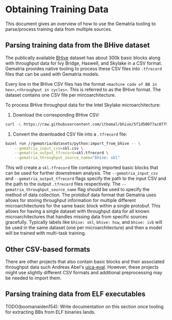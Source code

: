 # Obtaining Training Data

This document gives an overview of how to use the Gematria tooling to
parse/process training data from multiple sources.

## Parsing training data from the BHive dataset

The publically available [BHive](https://github.com/ithemal/bhive) dataset has
about 300k basic blocks along with throughput data for Ivy Bridge, Haswell, and
Skylake in a CSV format. Gematria provides native tooling to process these CSV
files into `.tfrecord` files that can be used with Gematria models.

Every line in the BHive CSV files has the format `<machine code of BB in
hex>,<throughput in cycles>`. This is referred to as the BHive format. The
dataset contains one CSV file per mircoarchitecture.

To process BHive throughput data for the Intel Skylake microarchitecture:

1.  Download the corresponding BHive CSV:

```bash
curl -L https://raw.githubusercontent.com/ithemal/bhive/5f1d50077ac0779fd227b261dcf517862c7104bd/benchmark/throughput/skl.csv > skl.csv
```

1.  Convert the downloaded CSV file into a `.tfrecord` file:

```bash
bazel run //gematria/datasets/python:import_from_bhive -- \
    --gematria_input_csv=skl.csv \
    --gematria_output_tfrecord=skl.tfrecord \
    --gematria_throughput_source_name="bhive: skl"
```

This will create a `skl.tfrecord` file containing imported basic blocks that can
be used for further downstream analysis. The `--gematria_input_csv` and
`--gematria_output_tfrecord` flags specify the path to the input CSV and the
path to the output `.tfrecord` files respectively. The
`--gematria_throughput_source_name` flag should be used to specify the method of
data collection. The protobuf data format that Gematria uses allows for storing
throughput information for multiple different microarchitectures for the same
basic block within a single protobuf. This allows for having a single dataset
with throughput data for all known microarchitectures that handles missing data
from specific sources gracefully. Typically labels like `bhive: skl`, `bhive:
hsw`, and `bhive: ivb` will be used in the same dataset (one per
microarchitecture) and then a model will be trained with multi-task training.

## Other CSV-based formats

There are other projects that also contain basic blocks and their associated
throughput data such Andreas Abel's
[uica-eval](https://github.com/andreas-abel/uiCA-eval). However, these projects
might use slightly different CSV formats and additional preprocessing may be
needed to import them.

## Parsing training data from ELF executables

TODO(boomanaiden154): Write documentation on this section once tooling for
extracting BBs from ELF binaries lands.

